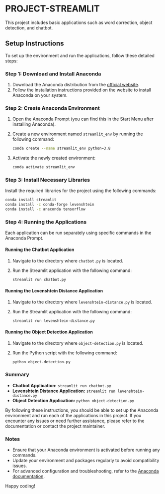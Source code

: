 # PROJECT-STREAMLIT

This project includes basic applications such as word correction, object detection, and chatbot.

## Setup Instructions

To set up the environment and run the applications, follow these detailed steps:

### Step 1: Download and Install Anaconda

1. Download the Anaconda distribution from the [official website](https://www.anaconda.com/products/distribution).
2. Follow the installation instructions provided on the website to install Anaconda on your system.

### Step 2: Create Anaconda Environment

1. Open the Anaconda Prompt (you can find this in the Start Menu after installing Anaconda).
2. Create a new environment named `streamlit_env` by running the following command:

    ```bash
    conda create --name streamlit_env python=3.8
    ```

3. Activate the newly created environment:

    ```bash
    conda activate streamlit_env
    ```

### Step 3: Install Necessary Libraries

Install the required libraries for the project using the following commands:

```bash
conda install streamlit
conda install -c conda-forge levenshtein
conda install -c anaconda tensorflow
```

### Step 4: Running the Applications

Each application can be run separately using specific commands in the Anaconda Prompt.

#### Running the Chatbot Application

1. Navigate to the directory where `chatbot.py` is located.
2. Run the Streamlit application with the following command:

    ```bash
    streamlit run chatbot.py
    ```

#### Running the Levenshtein Distance Application

1. Navigate to the directory where `levenshtein-distance.py` is located.
2. Run the Streamlit application with the following command:

    ```bash
    streamlit run levenshtein-distance.py
    ```

#### Running the Object Detection Application

1. Navigate to the directory where `object-detection.py` is located.
2. Run the Python script with the following command:

    ```bash
    python object-detection.py
    ```

### Summary

- **Chatbot Application:** `streamlit run chatbot.py`
- **Levenshtein Distance Application:** `streamlit run levenshtein-distance.py`
- **Object Detection Application:** `python object-detection.py`

By following these instructions, you should be able to set up the Anaconda environment and run each of the applications in this project. If you encounter any issues or need further assistance, please refer to the documentation or contact the project maintainer.

### Notes

- Ensure that your Anaconda environment is activated before running any commands.
- Update your environment and packages regularly to avoid compatibility issues.
- For advanced configuration and troubleshooting, refer to the [Anaconda documentation](https://docs.anaconda.com/).

Happy coding!
